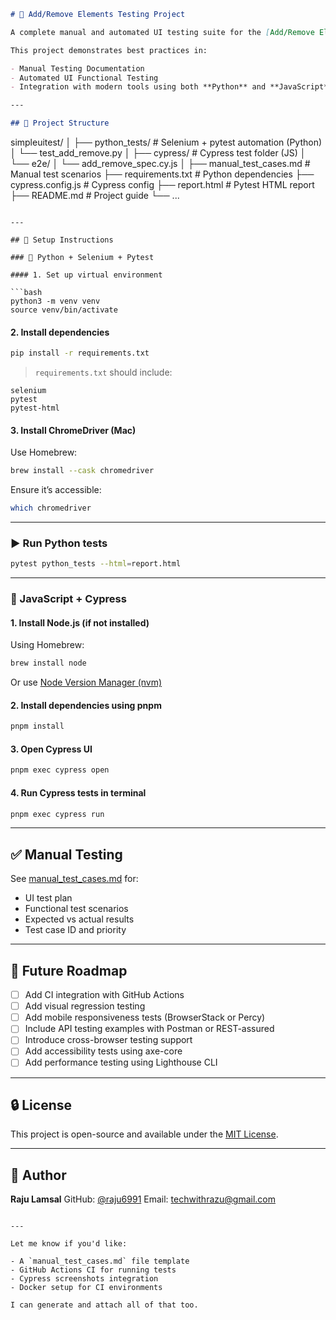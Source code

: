 ```markdown
# 🧪 Add/Remove Elements Testing Project

A complete manual and automated UI testing suite for the [Add/Remove Elements](https://the-internet.herokuapp.com/add_remove_elements/) feature on [The Internet Website](https://the-internet.herokuapp.com).

This project demonstrates best practices in:

- Manual Testing Documentation
- Automated UI Functional Testing
- Integration with modern tools using both **Python** and **JavaScript**

---

## 📁 Project Structure
```

simpleuitest/
│
├── python_tests/ # Selenium + pytest automation (Python)
│ └── test_add_remove.py
│
├── cypress/ # Cypress test folder (JS)
│ └── e2e/
│ └── add_remove_spec.cy.js
│
├── manual_test_cases.md # Manual test scenarios
├── requirements.txt # Python dependencies
├── cypress.config.js # Cypress config
├── report.html # Pytest HTML report
├── README.md # Project guide
└── ...

````

---

## 🔧 Setup Instructions

### 🐍 Python + Selenium + Pytest

#### 1. Set up virtual environment

```bash
python3 -m venv venv
source venv/bin/activate
````

#### 2. Install dependencies

```bash
pip install -r requirements.txt
```

> `requirements.txt` should include:

```
selenium
pytest
pytest-html
```

#### 3. Install ChromeDriver (Mac)

Use Homebrew:

```bash
brew install --cask chromedriver
```

Ensure it’s accessible:

```bash
which chromedriver
```

---

### ▶️ Run Python tests

```bash
pytest python_tests --html=report.html
```

---

### 🧪 JavaScript + Cypress

#### 1. Install Node.js (if not installed)

Using Homebrew:

```bash
brew install node
```

Or use [Node Version Manager (nvm)](https://github.com/nvm-sh/nvm)

#### 2. Install dependencies using pnpm

```bash
pnpm install
```

#### 3. Open Cypress UI

```bash
pnpm exec cypress open
```

#### 4. Run Cypress tests in terminal

```bash
pnpm exec cypress run
```

---

## ✅ Manual Testing

See [manual_test_cases.md](./manual_test_cases.md) for:

- UI test plan
- Functional test scenarios
- Expected vs actual results
- Test case ID and priority

---

## 🚀 Future Roadmap

- [ ] Add CI integration with GitHub Actions
- [ ] Add visual regression testing
- [ ] Add mobile responsiveness tests (BrowserStack or Percy)
- [ ] Include API testing examples with Postman or REST-assured
- [ ] Introduce cross-browser testing support
- [ ] Add accessibility tests using axe-core
- [ ] Add performance testing using Lighthouse CLI

---

## 🔒 License

This project is open-source and available under the [MIT License](LICENSE).

---

## 👤 Author

**Raju Lamsal**
GitHub: [@raju6991](https://github.com/raju6991)
Email: [techwithrazu@gmail.com](mailto:techwithrazu@gmail.com)

```

---

Let me know if you'd like:

- A `manual_test_cases.md` file template
- GitHub Actions CI for running tests
- Cypress screenshots integration
- Docker setup for CI environments

I can generate and attach all of that too.
```
